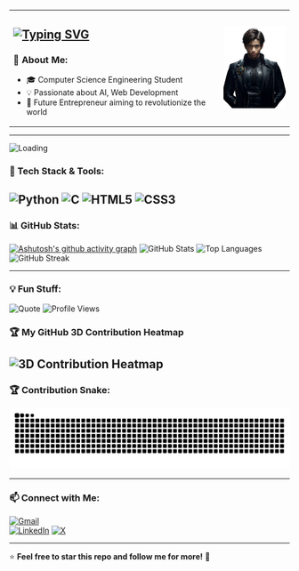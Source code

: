 <table style="width:100%; border-collapse: collapse;">
  <tr>
    <td style= "width:75%;vertical-align: middle;">
    <h2>
        <a href="https://git.io/typing-svg">
          <img src="https://readme-typing-svg.herokuapp.com?font=Fira+Code&size=30&pause=1000&color=random&width=550&lines=Hi+there!+I'm+Deepak+👋" alt="Typing SVG">
        </a>
      </h2>
      <h3>🚀 About Me:</h3>
      <ul>
        <li>🎓 Computer Science Engineering Student</li>
        <li>💡 Passionate about AI, Web Development</li>
        <li>💼 Future Entrepreneur aiming to revolutionize the world</li>
      </ul>
    </td>
    <td style="width:25%; vertical-align: middle;">
      <img SRC="Picsart_25-04-05_16-01-12-546.png"; width=150 ; vertical-align: down">
    </td>
  </tr>
</table>

---

![Loading](https://github.com/deepak-raven/deepak-raven/blob/main/loading.gif)

### 🔧 Tech Stack & Tools:
![Python](https://img.shields.io/badge/Python-3776AB?style=for-the-badge&logo=python&logoColor=white)
![C](https://img.shields.io/badge/C-00599C?style=for-the-badge&logo=c&logoColor=white)
![HTML5](https://img.shields.io/badge/HTML5-E34F26?style=for-the-badge&logo=html5&logoColor=white)
![CSS3](https://img.shields.io/badge/CSS3-1572B6?style=for-the-badge&logo=css3&logoColor=white)
---

### 📊 GitHub Stats:
[![Ashutosh's github activity graph](https://github-readme-activity-graph.vercel.app/graph?username=deepak-raven&theme=react-dark)](https://github.com/ashutosh00710/github-readme-activity-graph)
![GitHub Stats](https://github-readme-stats.vercel.app/api?username=deepak-raven&show_icons=true&theme=radical)
![Top Languages](https://github-readme-stats.vercel.app/api/top-langs/?username=deepak-raven&layout=compact&theme=tokyonight)
![GitHub Streak](https://github-readme-streak-stats.herokuapp.com/?user=deepak-raven&theme=dark)

---

### 💡 Fun Stuff:
![Quote](https://quotes-github-readme.vercel.app/api?type=horizontal)
![Profile Views](https://komarev.com/ghpvc/?username=deepak-raven&color=blue)

### 🏆 My GitHub 3D Contribution Heatmap
![3D Contribution Heatmap](https://raw.githubusercontent.com/deepak-raven/deepak-raven/main/contribution-heatmap.svg)
---

### 🏆 Contribution Snake:
![Snake Animation](https://raw.githubusercontent.com/deepak-raven/deepak-raven/output/github-contribution-grid-snake.svg)

---

### 📫 Connect with Me:
[![Gmail](https://img.shields.io/badge/Gmail-D14836?style=for-the-badge&logo=gmail&logoColor=white)](mailto:your-email@gmail.com)  
[![LinkedIn](https://img.shields.io/badge/LinkedIn-0077B5?style=for-the-badge&logo=linkedin&logoColor=white)](https://linkedin.com/in/contact-deepak-s)
[![X](https://img.shields.io/badge/X-000000?style=for-the-badge&logo=x&logoColor=white)](https://x.com/DeepakS200507)


---

⭐️ **Feel free to star this repo and follow me for more!** 🚀

